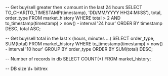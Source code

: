 -- Get buy/sell greater then x amount in the last 24 hours
SELECT TO_CHAR(TO_TIMESTAMP(timestamp), 'DD/MM/YYYY HH24:MI:SS'), total, order_type 
FROM market_history
WHERE total > 2 AND to_timestamp(timestamp) > now() - interval '24 hour' 
ORDER BY timestamp DESC, total ASC;

-- Get buy/sell total in the last x (hours, minutes ...)
SELECT order_type, SUM(total)
FROM market_history
WHERE to_timestamp(timestamp) > now() - interval '10 hour' 
GROUP BY order_type
ORDER BY SUM(total) DESC;

-- Number of records in db
SELECT COUNT(*) FROM market_history;

-- DB size
\l+ bittrex